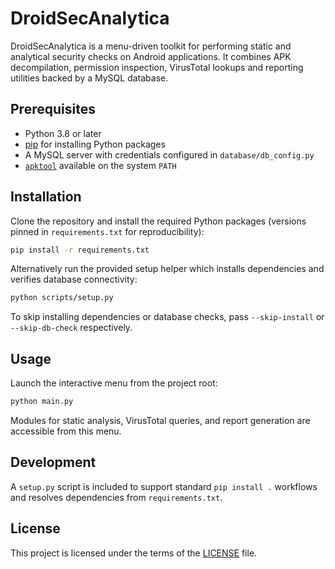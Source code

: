 # DroidSecAnalytica

DroidSecAnalytica is a menu-driven toolkit for performing static and analytical
security checks on Android applications. It combines APK decompilation,
permission inspection, VirusTotal lookups and reporting utilities backed by a
MySQL database.

## Prerequisites

- Python 3.8 or later
- [pip](https://pip.pypa.io/) for installing Python packages
- A MySQL server with credentials configured in `database/db_config.py`
- [`apktool`](https://ibotpeaches.github.io/Apktool/) available on the system `PATH`

## Installation

Clone the repository and install the required Python packages (versions pinned in
`requirements.txt` for reproducibility):

```bash
pip install -r requirements.txt
```

Alternatively run the provided setup helper which installs dependencies and
verifies database connectivity:

```bash
python scripts/setup.py
```

To skip installing dependencies or database checks, pass `--skip-install` or
`--skip-db-check` respectively.

## Usage

Launch the interactive menu from the project root:

```bash
python main.py
```

Modules for static analysis, VirusTotal queries, and report generation are
accessible from this menu.

## Development

A `setup.py` script is included to support standard `pip install .` workflows
and resolves dependencies from `requirements.txt`.

## License

This project is licensed under the terms of the [LICENSE](LICENSE) file.
